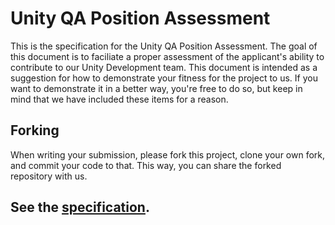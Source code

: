 # Unity QA Position Assessment

This is the specification for the Unity QA Position Assessment.
The goal of this document is to faciliate a proper assessment of the applicant's ability to contribute to our Unity Development team.
This document is intended as a suggestion for how to demonstrate your fitness for the project to us.
If you want to demonstrate it in a better way, you're free to do so, but keep in mind that we have included these items for a reason.

## Forking
When writing your submission, please fork this project, clone your own fork, and commit your code to that. This way, you can share the forked repository with us.

## See the [specification](Spec/Spec.pdf).

